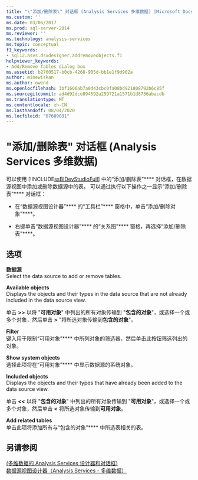 ```yaml
---
title: "\"添加/删除表\" 对话框 (Analysis Services 多维数据) |Microsoft Docs"
ms.custom: ''
ms.date: 03/06/2017
ms.prod: sql-server-2014
ms.reviewer: ''
ms.technology: analysis-services
ms.topic: conceptual
f1_keywords:
- sql12.asvs.dsvdesigner.addremoveobjects.f1
helpviewer_keywords:
- Add/Remove Tables dialog box
ms.assetid: b2760517-b0cb-4268-905d-bb1e1f9d902a
author: minewiskan
ms.author: owend
ms.openlocfilehash: 3bf1606ab7a0d43cbc0fa08bd921808792b6c85f
ms.sourcegitcommit: ad4d92dce894592a259721a1571b1d8736abacdb
ms.translationtype: MT
ms.contentlocale: zh-CN
ms.lasthandoff: 08/04/2020
ms.locfileid: "87689031"
---
```

# <a name="add-remove-tables-dialog-box-analysis-services---multidimensional-data"></a>"添加/删除表" 对话框 (Analysis Services 多维数据) 
  可以使用 [!INCLUDE[ssBIDevStudioFull](../../includes/ssbidevstudiofull-md.md)] 中的“添加/删除表”**** 对话框，在数据源视图中添加或删除数据源中的表。 可以通过执行以下操作之一显示“添加/删除表”**** 对话框：  
  
-   在“数据源视图设计器”**** 的“工具栏”**** 窗格中，单击“添加/删除对象”****。  
  
-   右键单击“数据源视图设计器”**** 的“关系图”**** 窗格，再选择“添加/删除表”****。  
  
## <a name="options"></a>选项  
 **数据源**  
 Select the data source to add or remove tables.  
  
 **Available objects**  
 Displays the objects and their types in the data source that are not already included in the data source view.  
  
 单击 **>>** 以将 "**可用对象**" 中列出的所有对象传输到 "**包含的对象**"，或选择一个或多个对象，然后单击 **>** "将所选对象传输到**包含的对象**"。  
  
 **Filter**  
 键入用于限制“可用对象”**** 中所列对象的筛选器，然后单击此按钮筛选列出的对象。  
  
 **Show system objects**  
 选择此项将在“可用对象”**** 中显示数据源的系统对象。  
  
 **Included objects**  
 Displays the objects and their types that have already been added to the data source view.  
  
 单击 **<<** 以将 "**包含的对象**" 中列出的所有对象传输到 "**可用对象**"，或选择一个或多个对象，然后单击 **<** 将所选对象传输到**可用对象**。  
  
 **Add related tables**  
 单击此项将添加所有与“包含的对象”**** 中所选表相关的表。  
  
## <a name="see-also"></a>另请参阅  
 [&#40;多维数据的 Analysis Services 设计器和对话框&#41;](../analysis-services/analysis-services-designers-and-dialog-boxes-multidimensional-data.md)   
 [数据源视图设计器（Analysis Services - 多维数据）](../analysis-services/data-source-view-designer-analysis-services-multidimensional-data.md)  
  
  
